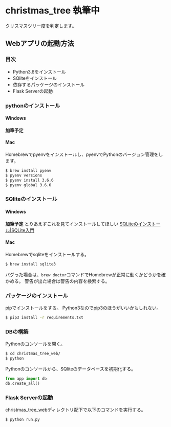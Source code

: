 # christmas_tree **執筆中**
クリスマスツリー度を判定します。

## Webアプリの起動方法
### 目次
+ Python3.6をインストール
+ SQliteをインストール
+ 依存するパッケージのインストール
+ Flask Serverの起動

### pythonのインストール
#### Windows
**加筆予定**


#### Mac
Homebrewでpyenvをインストールし、pyenvでPythonのバージョン管理をします。
``` bash
$ brew install pyenv
$ pyenv versions
$ pyenv install 3.6.6
$ pyenv global 3.6.6
```
### SQliteのインストール
#### Windows
**加筆予定**
とりあえずこれを見てインストールしてほしい
[SQLiteのインストール|SQLite入門](https://www.dbonline.jp/sqlite/install/)
#### Mac
Homebrewでsqliteをインストールする。
```bash
$ brew install sqlite3
```
バグった場合は、`brew doctor`コマンドでHomebrewが正常に動くかどうかを確かめる。
警告が出た場合は警告の内容を検索する。

### パッケージのインストール
pipでインストールをする。
Python3なのでpip3のほうがいいかもしれない。
```bash
$ pip3 install -r requirements.txt
```

### DBの構築
Pythonのコンソールを開く。
```bash
$ cd christmas_tree_web/
$ python
```
Pythonのコンソールから、SQliteのデータベースを初期化する。
```python
from app import db
db.create_all()
```

### Flask Serverの起動
christmas_tree_webディレクトリ配下で以下のコマンドを実行する。
```bash
$ python run.py
```
